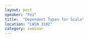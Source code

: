 ```yaml
---
layout: post
speaker: "Fei"
title:  "Dependent Types for Scala"
location: "LWSN 3102"
category: seminar
---
```

